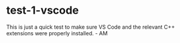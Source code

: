 # test-1-vscode 

This is just a quick test to make sure VS Code and the relevant C++ extensions were properly installed. - AM